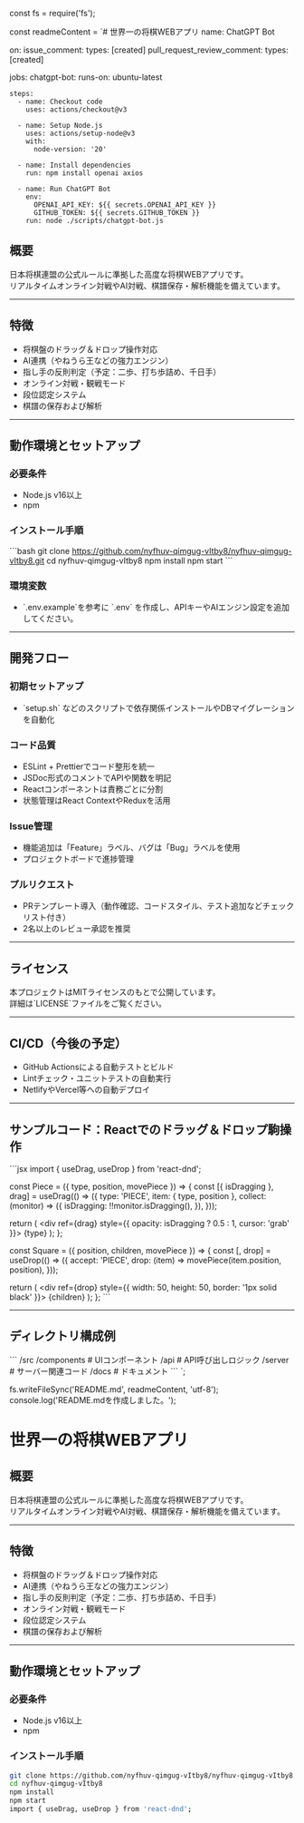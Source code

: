 const fs = require('fs');

const readmeContent = `# 世界一の将棋WEBアプリ
name: ChatGPT Bot

on:
  issue_comment:
    types: [created]
  pull_request_review_comment:
    types: [created]

jobs:
  chatgpt-bot:
    runs-on: ubuntu-latest

    steps:
      - name: Checkout code
        uses: actions/checkout@v3

      - name: Setup Node.js
        uses: actions/setup-node@v3
        with:
          node-version: '20'

      - name: Install dependencies
        run: npm install openai axios

      - name: Run ChatGPT Bot
        env:
          OPENAI_API_KEY: ${{ secrets.OPENAI_API_KEY }}
          GITHUB_TOKEN: ${{ secrets.GITHUB_TOKEN }}
        run: node ./scripts/chatgpt-bot.js


## 概要
日本将棋連盟の公式ルールに準拠した高度な将棋WEBアプリです。  
リアルタイムオンライン対戦やAI対戦、棋譜保存・解析機能を備えています。

---

## 特徴
- 将棋盤のドラッグ＆ドロップ操作対応
- AI連携（やねうら王などの強力エンジン）
- 指し手の反則判定（予定：二歩、打ち歩詰め、千日手）
- オンライン対戦・観戦モード
- 段位認定システム
- 棋譜の保存および解析

---

## 動作環境とセットアップ

### 必要条件
- Node.js v16以上
- npm

### インストール手順
\`\`\`bash
git clone https://github.com/nyfhuv-qimgug-vItby8/nyfhuv-qimgug-vItby8.git
cd nyfhuv-qimgug-vItby8
npm install
npm start
\`\`\`

### 環境変数
- \`.env.example\`を参考に \`.env\` を作成し、APIキーやAIエンジン設定を追加してください。

---

## 開発フロー

### 初期セットアップ
- \`setup.sh\` などのスクリプトで依存関係インストールやDBマイグレーションを自動化

### コード品質
- ESLint + Prettierでコード整形を統一
- JSDoc形式のコメントでAPIや関数を明記
- Reactコンポーネントは責務ごとに分割
- 状態管理はReact ContextやReduxを活用

### Issue管理
- 機能追加は「Feature」ラベル、バグは「Bug」ラベルを使用
- プロジェクトボードで進捗管理

### プルリクエスト
- PRテンプレート導入（動作確認、コードスタイル、テスト追加などチェックリスト付き）
- 2名以上のレビュー承認を推奨

---

## ライセンス
本プロジェクトはMITライセンスのもとで公開しています。  
詳細は\`LICENSE\`ファイルをご覧ください。

---

## CI/CD（今後の予定）
- GitHub Actionsによる自動テストとビルド
- Lintチェック・ユニットテストの自動実行
- NetlifyやVercel等への自動デプロイ

---

## サンプルコード：Reactでのドラッグ＆ドロップ駒操作

\`\`\`jsx
import { useDrag, useDrop } from 'react-dnd';

const Piece = ({ type, position, movePiece }) => {
  const [{ isDragging }, drag] = useDrag(() => ({
    type: 'PIECE',
    item: { type, position },
    collect: (monitor) => ({
      isDragging: !!monitor.isDragging(),
    }),
  }));

  return (
    <div ref={drag} style={{ opacity: isDragging ? 0.5 : 1, cursor: 'grab' }}>
      {type}
    </div>
  );
};

const Square = ({ position, children, movePiece }) => {
  const [, drop] = useDrop(() => ({
    accept: 'PIECE',
    drop: (item) => movePiece(item.position, position),
  }));

  return (
    <div ref={drop} style={{ width: 50, height: 50, border: '1px solid black' }}>
      {children}
    </div>
  );
};
\`\`\`

---

## ディレクトリ構成例

\`\`\`
/src
  /components   # UIコンポーネント
  /api          # API呼び出しロジック
/server         # サーバー関連コード
/docs           # ドキュメント
\`\`\`
`;

fs.writeFileSync('README.md', readmeContent, 'utf-8');
console.log('README.mdを作成しました。');
# 世界一の将棋WEBアプリ

## 概要
日本将棋連盟の公式ルールに準拠した高度な将棋WEBアプリです。  
リアルタイムオンライン対戦やAI対戦、棋譜保存・解析機能を備えています。

---

## 特徴
- 将棋盤のドラッグ＆ドロップ操作対応
- AI連携（やねうら王などの強力エンジン）
- 指し手の反則判定（予定：二歩、打ち歩詰め、千日手）
- オンライン対戦・観戦モード
- 段位認定システム
- 棋譜の保存および解析

---

## 動作環境とセットアップ

### 必要条件
- Node.js v16以上
- npm

### インストール手順
```bash
git clone https://github.com/nyfhuv-qimgug-vItby8/nyfhuv-qimgug-vItby8.git
cd nyfhuv-qimgug-vItby8
npm install
npm start
import { useDrag, useDrop } from 'react-dnd';
